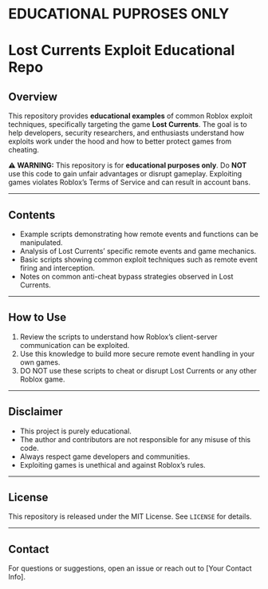 # EDUCATIONAL PUPROSES ONLY

# Lost Currents Exploit Educational Repo

## Overview

This repository provides **educational examples** of common Roblox exploit techniques, specifically targeting the game **Lost Currents**. The goal is to help developers, security researchers, and enthusiasts understand how exploits work under the hood and how to better protect games from cheating.

**⚠️ WARNING:** This repository is for **educational purposes only**. Do **NOT** use this code to gain unfair advantages or disrupt gameplay. Exploiting games violates Roblox’s Terms of Service and can result in account bans.

---

## Contents

- Example scripts demonstrating how remote events and functions can be manipulated.
- Analysis of Lost Currents’ specific remote events and game mechanics.
- Basic scripts showing common exploit techniques such as remote event firing and interception.
- Notes on common anti-cheat bypass strategies observed in Lost Currents.

---

## How to Use

1. Review the scripts to understand how Roblox’s client-server communication can be exploited.
2. Use this knowledge to build more secure remote event handling in your own games.
3. DO NOT use these scripts to cheat or disrupt Lost Currents or any other Roblox game.

---

## Disclaimer

- This project is purely educational.
- The author and contributors are not responsible for any misuse of this code.
- Always respect game developers and communities.
- Exploiting games is unethical and against Roblox’s rules.

---

## License

This repository is released under the MIT License. See `LICENSE` for details.

---

## Contact

For questions or suggestions, open an issue or reach out to [Your Contact Info].

